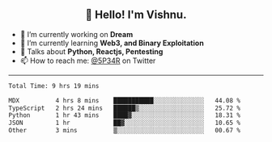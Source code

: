 <h2 align="center">👋 Hello! I'm Vishnu.</h2>


- 🔭 I’m currently working on **Dream**
- 🌱 I’m currently learning **Web3, and Binary Exploitation**
- 💬 Talks about **Python, Reactjs, Pentesting**
- 📫 How to reach me: [@5P34R](https://twitter.com/Vishnu27302693) on Twitter

---
<!--START_SECTION:waka-->

```txt
Total Time: 9 hrs 19 mins

MDX          4 hrs 8 mins    ███████████░░░░░░░░░░░░░░   44.08 %
TypeScript   2 hrs 24 mins   ██████▒░░░░░░░░░░░░░░░░░░   25.72 %
Python       1 hr 43 mins    ████▓░░░░░░░░░░░░░░░░░░░░   18.31 %
JSON         1 hr            ██▓░░░░░░░░░░░░░░░░░░░░░░   10.65 %
Other        3 mins          ▒░░░░░░░░░░░░░░░░░░░░░░░░   00.67 %
```

<!--END_SECTION:waka-->
